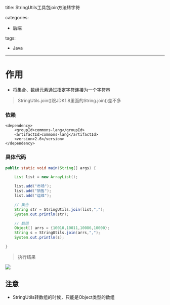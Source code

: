 title: StringUtils工具包join方法转字符

categories:
- 后端

tags:
- Java

---

# 作用

* 将集合、数组元素通过指定字符连接为一个字符串

> StringUtils.join()跟JDK1.8里面的String.join()差不多

### 依赖

```
<dependency>
	<groupId>commons-lang</groupId>
	<artifactId>commons-lang</artifactId>
	<version>2.6</version>
</dependency>

```

### 具体代码

```java
public static void main(String[] args) {

	List list = new ArrayList();

	list.add("市场");
	list.add("销售");
	list.add("运维");

	// 集合
	String str = StringUtils.join(list,",");
	System.out.println(str);

	// 数组
	Object[] arrs = {10010,10011,10086,10000};
	String s = StringUtils.join(arrs,",");
	System.out.println(s);

}
```

> 执行结果

![](https://javaweb-community.oss-cn-beijing.aliyuncs.com/2018/1101/70907dcdf5b84e589bfe9b6b8a33fb46.png)

## 注意
* StringUtils转数组的时候，只能是Object类型的数组
